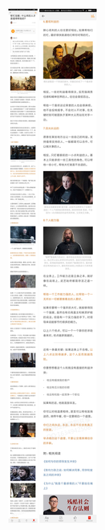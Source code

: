 ![](../../images/2017年08月/GX0831帮忙攻略：什么样的人才是值得帮助的？.jpg)
![](../../images/2017年08月/GX0831帮忙攻略：什么样的人才是值得帮助的？2.jpg)
